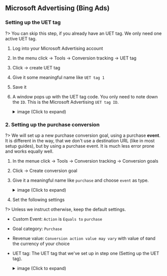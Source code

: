 ## Microsoft Advertising (Bing Ads)

### Setting up the UET tag

?> You can skip this step, if you already have an UET tag. We only need one active UET tag.

1. Log into your Microsoft Advertising account
2. In the menu click -> Tools -> Conversion tracking -> UET tag
3. Click -> create UET tag
4. Give it some meaningful name like `UET tag 1`
5. Save it
6. A window pops up with the UET tag code. You only need to note down the `ID`. This is the Microsoft Advertising `UET tag ID`.

    <details>
    <summary>image (Click to expand)</summary>

    ![UET tag ID](../_media/uet-tag-id.png)
    </details>



### 2. Setting up the purchase conversion

?> We will set up a new purchase conversion goal, using a purchase **event**. It is different in the way, that we don't use a destination URL (like in most setup guides), but by using a purchase event. It is much less error prone and works equally well. 

1. In the menue click -> Tools -> Conversion tracking -> Conversion goals
2. Click -> Create conversion goal
3. Give it a meaningful name like `purchase` and choose `event` as type. 

    <details>
    <summary>image (Click to expand)</summary>

    ![Create conversion goal step 1](../_media/microsoft-advertising-create-conversion-goal-1.png)
    </details>

4. Set the following settings

?> Unless we instruct otherwise, keep the default settings. 

 - Custom Event: `Action` is `Equals to` `purchase`
 - Goal category: `Purchase`
 - Revenue value: `Conversion action value may vary` with value of `0`and the currency of your choice
 - UET tag: The UET tag that we've set up in step one (Setting up the UET tag).

    <details>
    <summary>image (Click to expand)</summary>

    ![Create conversion goal step 2](../_media/microsoft-advertising-create-conversion-goal-2.png)
    </details>

